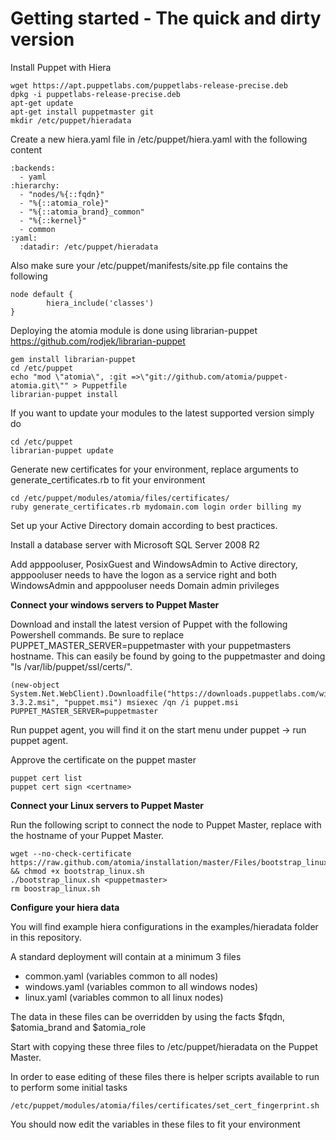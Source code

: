 # Getting started - The quick and dirty version #

Install Puppet with Hiera

	wget https://apt.puppetlabs.com/puppetlabs-release-precise.deb
	dpkg -i puppetlabs-release-precise.deb
	apt-get update
	apt-get install puppetmaster git
	mkdir /etc/puppet/hieradata

Create a new hiera.yaml file in /etc/puppet/hiera.yaml with the following content

	:backends:
	  - yaml
	:hierarchy:
	  - "nodes/%{::fqdn}"
	  - "%{::atomia_role}"
	  - "%{::atomia_brand}_common"
	  - "%{::kernel}"
	  - common
	:yaml:
	  :datadir: /etc/puppet/hieradata

Also make sure your /etc/puppet/manifests/site.pp file contains the following

	node default {
	        hiera_include('classes')
	}

Deploying the atomia module is done using librarian-puppet https://github.com/rodjek/librarian-puppet

	gem install librarian-puppet
	cd /etc/puppet
	echo "mod \"atomia\", :git =>\"git://github.com/atomia/puppet-atomia.git\"" > Puppetfile
	librarian-puppet install 
	
If you want to update your modules to the latest supported version simply do

	cd /etc/puppet
	librarian-puppet update

Generate new certificates for your environment, replace arguments to generate_certificates.rb to fit your environment

	cd /etc/puppet/modules/atomia/files/certificates/
	ruby generate_certificates.rb mydomain.com login order billing my

Set up your Active Directory domain according to best practices.

Install a database server with Microsoft SQL Server 2008 R2

Add apppooluser, PosixGuest and WindowsAdmin to Active directory,
apppooluser needs to have the logon as a service right and both WindowsAdmin and apppooluser needs Domain admin privileges

**Connect your windows servers to Puppet Master**

Download and install the latest version of Puppet with the following Powershell commands. Be sure to replace PUPPET_MASTER_SERVER=puppetmaster with your puppetmasters hostname. This can easily be found by going to the puppetmaster and doing "ls /var/lib/puppet/ssl/certs/".

	(new-object System.Net.WebClient).Downloadfile("https://downloads.puppetlabs.com/windows/puppet-3.3.2.msi", "puppet.msi") msiexec /qn /i puppet.msi PUPPET_MASTER_SERVER=puppetmaster

Run puppet agent, you will find it on the start menu under puppet -> run puppet agent.

Approve the certificate on the puppet master

	puppet cert list
	puppet cert sign <certname>

**Connect your Linux servers to Puppet Master**

Run the following script to connect the node to Puppet Master, replace <puppetmaster> with the hostname of your Puppet Master.

	wget --no-check-certificate https://raw.github.com/atomia/installation/master/Files/bootstrap_linux.sh && chmod +x bootstrap_linux.sh
	./bootstrap_linux.sh <puppetmaster>
	rm boostrap_linux.sh

**Configure your hiera data**

You will find example hiera configurations in the examples/hieradata folder in this repository. 

A standard deployment will contain at a minimum 3 files

- common.yaml (variables common to all nodes)
- windows.yaml (variables common to all windows nodes)
- linux.yaml (variables common to all linux nodes)

The data in these files can be overridden by using the facts $fqdn, $atomia_brand and $atomia_role 

Start with copying these three files to /etc/puppet/hieradata on the Puppet Master.

In order to ease editing of these files there is helper scripts available to run to perform some initial tasks

	/etc/puppet/modules/atomia/files/certificates/set_cert_fingerprint.sh

You should now edit the variables in these files to fit your environment

